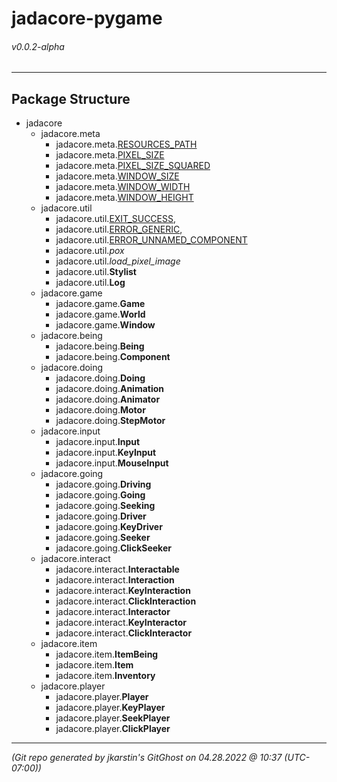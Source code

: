 # jadacore-pygame
###### v0.0.2-alpha
---

## Package Structure

- jadacore
  - jadacore.meta
    - jadacore.meta.<ins>RESOURCES_PATH</ins>
    - jadacore.meta.<ins>PIXEL_SIZE</ins>
    - jadacore.meta.<ins>PIXEL_SIZE_SQUARED</ins>
    - jadacore.meta.<ins>WINDOW_SIZE</ins>
    - jadacore.meta.<ins>WINDOW_WIDTH</ins>
    - jadacore.meta.<ins>WINDOW_HEIGHT</ins>
  - jadacore.util
    - jadacore.util.<ins>EXIT_SUCCESS</ins>,
    - jadacore.util.<ins>ERROR_GENERIC</ins>,
    - jadacore.util.<ins>ERROR_UNNAMED_COMPONENT</ins>    
    - jadacore.util.*pox*
    - jadacore.util.*load_pixel_image*
    - jadacore.util.**Stylist**
    - jadacore.util.**Log**
  - jadacore.game
    - jadacore.game.**Game**
    - jadacore.game.**World**
    - jadacore.game.**Window**
  - jadacore.being
    - jadacore.being.**Being**
    - jadacore.being.**Component**
  - jadacore.doing
    - jadacore.doing.**Doing**
    - jadacore.doing.**Animation**
    - jadacore.doing.**Animator**
    - jadacore.doing.**Motor**
    - jadacore.doing.**StepMotor**
  - jadacore.input
    - jadacore.input.**Input**
    - jadacore.input.**KeyInput**
    - jadacore.input.**MouseInput**
  - jadacore.going
    - jadacore.going.**Driving**
    - jadacore.going.**Going**
    - jadacore.going.**Seeking**
    - jadacore.going.**Driver**
    - jadacore.going.**KeyDriver**
    - jadacore.going.**Seeker**
    - jadacore.going.**ClickSeeker**
  - jadacore.interact
    - jadacore.interact.**Interactable**
    - jadacore.interact.**Interaction**
    - jadacore.interact.**KeyInteraction**
    - jadacore.interact.**ClickInteraction**
    - jadacore.interact.**Interactor**
    - jadacore.interact.**KeyInteractor**
    - jadacore.interact.**ClickInteractor**
  - jadacore.item
    - jadacore.item.**ItemBeing**
    - jadacore.item.**Item**
    - jadacore.item.**Inventory**
  - jadacore.player
    - jadacore.player.**Player**
    - jadacore.player.**KeyPlayer**
    - jadacore.player.**SeekPlayer**
    - jadacore.player.**ClickPlayer**

---

*(Git repo generated by jkarstin's GitGhost on 04.28.2022 @ 10:37 (UTC-07:00))*
